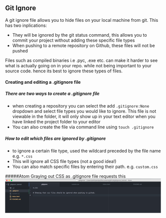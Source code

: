 ## Git Ignore  

A git ignore file allows you to hide files on your local machine from git. This has two inplications:  
* They will be ignored by the git status command, this allows you to commit your project without adding these specific file types
* When pushing to a remote repository on Github, these files will not be pushed

Files such as compiled binaries i.e .pyc, .exe etc. can make it harder to see what is actually going on in your repo. while not being important to your source code. hence its best to ignore these types of files.


#### Creating and editing a .gitignore file  

##### There are two ways to create a .gitignore file  
* when creating a repository you can select the add `.gitignore:None` dropdown and select file types you would like to ignore. This file is not viewable in the folder, it will only show up in your text editor when you have linked the project folder to your editor
* You can also create the file via command line using `touch .gitignore`

##### How to edit which files are ignored by .gitignore  
* to ignore a certain file type, used the wildcard preceded by the file name  
e.g. `*.css`
* This will ignore all CSS file types (not a good idea!)
* You can also match specific files by entering their path. e.g. `custom.css`


#####Atom Graying out CSS as .gitignore file requests this
![Git Ignore PNG ](git_ignore.png?raw=true "Atom Graying out CSS as .gitignore file requests this")
